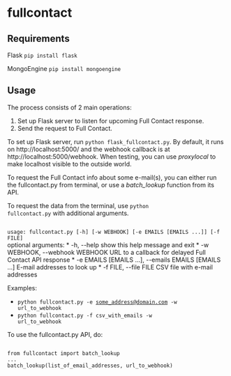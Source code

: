 fullcontact
===========

Requirements
------------

Flask
<code>pip install flask</code>

MongoEngine
<code>pip install mongoengine</code>

Usage
------------

The process consists of 2 main operations:

1. Set up Flask server to listen for upcoming Full Contact response.
2. Send the request to Full Contact.


To set up Flask server, run <code>python flask_fullcontact.py</code>. By default,
it runs on http://localhost:5000/ and the webhook callback is at http://localhost:5000/webhook.
When testing, you can use <i>proxylocal</i> to make localhost visible to the outside world.


To request the Full Contact info about some e-mail(s), you can either run the
fullcontact.py from terminal, or use a <i>batch_lookup</i> function from its API.

To request the data from the terminal, use <code>python fullcontact.py</code> 
with additional arguments.

<code>
usage: fullcontact.py [-h] [-w WEBHOOK] [-e EMAILS [EMAILS ...]] [-f FILE]
</code>
optional arguments:
  * -h, --help            
        show this help message and exit
  * -w WEBHOOK, --webhook WEBHOOK
        URL to a callback for delayed Full Contact API response
  * -e EMAILS [EMAILS ...], --emails EMAILS [EMAILS ...]
        E-mail addresses to look up
  * -f FILE, --file FILE  
        CSV file with e-mail addresses

Examples:
* <code>python fullcontact.py -e some_address@domain.com -w url_to_webhook</code>
* <code>python fullcontact.py -f csv_with_emails -w url_to_webhook</code>

To use the fullcontact.py API, do:

<pre>
<code>
from fullcontact import batch_lookup
...
batch_lookup(list_of_email_addresses, url_to_webhook)
</code>
</pre>

